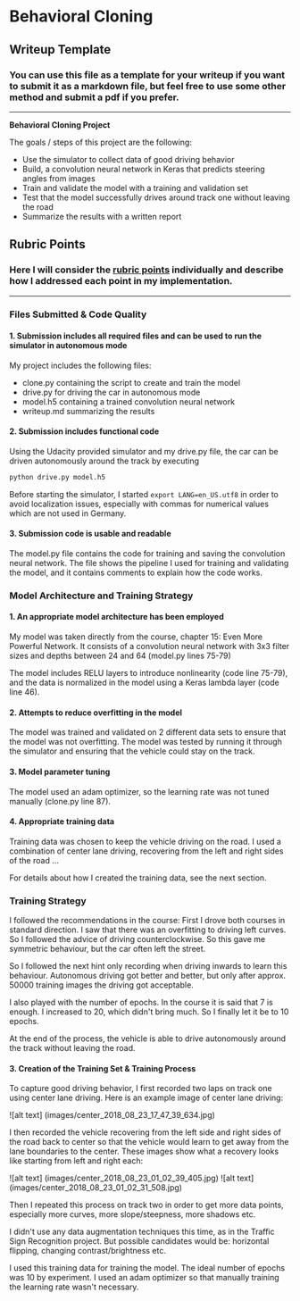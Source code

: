# **Behavioral Cloning** 

## Writeup Template

### You can use this file as a template for your writeup if you want to submit it as a markdown file, but feel free to use some other method and submit a pdf if you prefer.

---

**Behavioral Cloning Project**

The goals / steps of this project are the following:
* Use the simulator to collect data of good driving behavior
* Build, a convolution neural network in Keras that predicts steering angles from images
* Train and validate the model with a training and validation set
* Test that the model successfully drives around track one without leaving the road
* Summarize the results with a written report


[//]: # (Image References)

[image1]: ./examples/placeholder.png "Model Visualization"
[image2]: ./examples/placeholder.png "Grayscaling"
[image3]: ./examples/placeholder_small.png "Recovery Image"
[image4]: ./examples/placeholder_small.png "Recovery Image"
[image5]: ./examples/placeholder_small.png "Recovery Image"
[image6]: ./examples/placeholder_small.png "Normal Image"
[image7]: ./examples/placeholder_small.png "Flipped Image"

## Rubric Points
### Here I will consider the [rubric points](https://review.udacity.com/#!/rubrics/432/view) individually and describe how I addressed each point in my implementation.  

---
### Files Submitted & Code Quality

#### 1. Submission includes all required files and can be used to run the simulator in autonomous mode

My project includes the following files:
* clone.py containing the script to create and train the model
* drive.py for driving the car in autonomous mode
* model.h5 containing a trained convolution neural network 
* writeup.md  summarizing the results

#### 2. Submission includes functional code
Using the Udacity provided simulator and my drive.py file, the car can be driven autonomously around the track by executing 
```sh
python drive.py model.h5
```
Before starting the simulator, I started ```export LANG=en_US.utf8``` in order to avoid localization issues, especially with commas for numerical values which are not used in Germany.

#### 3. Submission code is usable and readable

The model.py file contains the code for training and saving the convolution neural network. The file shows the pipeline I used for training and validating the model, and it contains comments to explain how the code works.

### Model Architecture and Training Strategy

#### 1. An appropriate model architecture has been employed

My model was taken directly from the course, chapter 15: Even More Powerful Network. It consists of a convolution neural network with 3x3 filter sizes and depths between 24 and 64 (model.py lines 75-79) 

The model includes RELU layers to introduce nonlinearity (code line 75-79), and the data is normalized in the model using a Keras lambda layer (code line 46). 

#### 2. Attempts to reduce overfitting in the model

The model was trained and validated on 2 different data sets to ensure that the model was not overfitting. The model was tested by running it through the simulator and ensuring that the vehicle could stay on the track.

#### 3. Model parameter tuning

The model used an adam optimizer, so the learning rate was not tuned manually (clone.py line 87).

#### 4. Appropriate training data

Training data was chosen to keep the vehicle driving on the road. I used a combination of center lane driving, recovering from the left and right sides of the road ... 

For details about how I created the training data, see the next section. 

### Training Strategy

I followed the recommendations in the course: First I drove both courses in standard direction. I saw that there was an overfitting to driving left curves. So I followed the advice of driving counterclockwise. So this gave me symmetric behaviour, but the car often left the street.

So I followed the next hint only recording when driving inwards to learn this behaviour. Autonomous driving got better and better, but only after approx. 50000 training images the driving got acceptable.

I also played with the number of epochs. In the course it is said that 7 is enough. I increased to 20, which didn't bring much. So I finally let it be to 10 epochs.

At the end of the process, the vehicle is able to drive autonomously around the track without leaving the road.



#### 3. Creation of the Training Set & Training Process

To capture good driving behavior, I first recorded two laps on track one using center lane driving. Here is an example image of center lane driving:

![alt text] (images/center\_2018\_08\_23\_17\_47\_39\_634.jpg)

I then recorded the vehicle recovering from the left side and right sides of the road back to center so that the vehicle would learn to get away from the lane boundaries to the center. These images show what a recovery looks like starting from left and right each:

![alt text] (images/center_2018_08_23_01_02_39_405.jpg)
![alt text] (images/center_2018_08_23_01_02_31_508.jpg)

Then I repeated this process on track two in order to get more data points, especially more curves, more slope/steepness, more shadows etc.

I didn't use any data augmentation techniques this time, as in the Traffic Sign Recognition project. But possible candidates would be: horizontal flipping, changing contrast/brightness etc.


I used this training data for training the model. The ideal number of epochs was 10 by experiment. I used an adam optimizer so that manually training the learning rate wasn't necessary.
